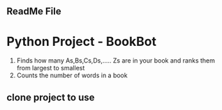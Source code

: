 ## ReadMe File
# Python Project - BookBot
1. Finds how many As,Bs,Cs,Ds,..... Zs are in your book and ranks them from largest to smallest
2. Counts the number of words in a book

## clone project to use 
